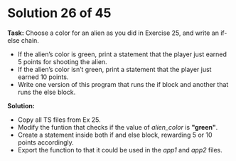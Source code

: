 # Solution 26 of 45

**Task:** Choose a color for an alien as you did in Exercise 25, and
write an if-else chain.
- If the alien’s color is green, print a statement that the player just earned 5 points for shooting the alien.
- If the alien’s color isn’t green, print a statement that the player just earned 10 points.
- Write one version of this program that runs the if block and another that runs the else block.

**Solution:**
- Copy all TS files from Ex 25.
- Modify the funtion that checks if the value of *alien_color* is **"green"**.
- Create a statement inside both if and else block, rewarding 5 or 10 points accordingly.
- Export the function to that it could be used in the *app1* and *app2* files.